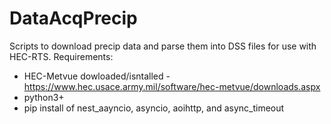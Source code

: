 # DataAcqPrecip
Scripts to download precip data and parse them into DSS files for use with HEC-RTS.
Requirements:
- HEC-Metvue dowloaded/isntalled - https://www.hec.usace.army.mil/software/hec-metvue/downloads.aspx
- python3+
- pip install of nest_aayncio, asyncio, aoihttp, and async_timeout
